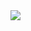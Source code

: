 

<a href="">
  <img align="center"  src="https://api.xecades.xyz/api?img=1&bg=255%2C255%2C255%2C1&color=0%2C0%2C0%2C1&email=alonamdeit%40gmail.com" />
</a>



